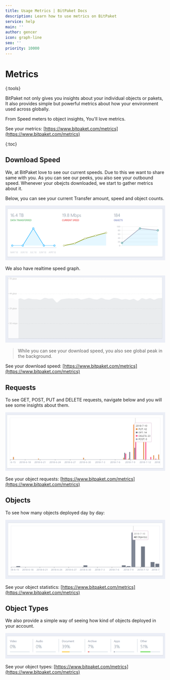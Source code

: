 ```yaml
---
title: Usage Metrics | BitPaket Docs
description: Learn how to use metrics on BitPaket
service: help
main: ''
author: gencer
icon: graph-line
seo: ''
priority: 10000
---
```


# Metrics
{:tools}

BitPaket not only gives you insights about your individual objects or pakets, It also provides simple but powerful metrics about how your environment used across globally.

From Speed meters to object insights, You'll love metrics.

See your metrics: [https://www.bitpaket.com/metrics](https://www.bitpaket.com/metrics)

{:toc}

## Download Speed

We, at BitPaket love to see our current speeds. Due to this we want to share same with you. As you can see our peeks, you also see your outbound speed. Whenever your obejcts downloaded, we start to gather metrics about it.

Below, you can see your current Transfer amount, speed and object counts.

![metrics](./images/metrics_head.png)

We also have realtime speed graph.

![peak_gif](./images/peak.gif)

> While you can see your download speed, you also see global peak in the background.

See your download speed: [https://www.bitpaket.com/metrics](https://www.bitpaket.com/metrics)

## Requests

To see GET, POST, PUT and DELETE requests, navigate below and you will see some insights about them.

![metric_requests](./images/metric_requests.png)

See your object requests: [https://www.bitpaket.com/metrics](https://www.bitpaket.com/metrics)

## Objects

To see how many objects deployed day by day:

![metric_objects](./images/metric_objects.png)

See your object statistics: [https://www.bitpaket.com/metrics](https://www.bitpaket.com/metrics)

## Object Types

We also provide a simple way of seeing how kind of objects deployed in your account.

![metric_objects](./images/metric_types.png)

See your object types: [https://www.bitpaket.com/metrics](https://www.bitpaket.com/metrics)